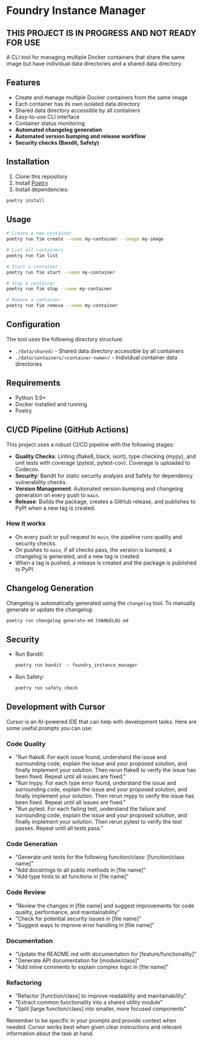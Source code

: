 # Foundry Instance Manager

## THIS PROJECT IS IN PROGRESS AND NOT READY FOR USE

A CLI tool for managing multiple Docker containers that share the same image but have individual data directories and a shared data directory.

## Features

- Create and manage multiple Docker containers from the same image
- Each container has its own isolated data directory
- Shared data directory accessible by all containers
- Easy-to-use CLI interface
- Container status monitoring
- **Automated changelog generation**
- **Automated version bumping and release workflow**
- **Security checks (Bandit, Safety)**

## Installation

1. Clone this repository
2. Install [Poetry](https://python-poetry.org/docs/#installation)
3. Install dependencies:
```bash
poetry install
```

## Usage

```bash
# Create a new container
poetry run fim create --name my-container --image my-image

# List all containers
poetry run fim list

# Start a container
poetry run fim start --name my-container

# Stop a container
poetry run fim stop --name my-container

# Remove a container
poetry run fim remove --name my-container
```

## Configuration

The tool uses the following directory structure:
- `./data/shared/` - Shared data directory accessible by all containers
- `./data/containers/<container-name>/` - Individual container data directories

## Requirements

- Python 3.9+
- Docker installed and running
- Poetry

## CI/CD Pipeline (GitHub Actions)

This project uses a robust CI/CD pipeline with the following stages:

- **Quality Checks**: Linting (flake8, black, isort), type checking (mypy), and unit tests with coverage (pytest, pytest-cov). Coverage is uploaded to Codecov.
- **Security**: Bandit for static security analysis and Safety for dependency vulnerability checks.
- **Version Management**: Automated version bumping and changelog generation on every push to `main`.
- **Release**: Builds the package, creates a GitHub release, and publishes to PyPI when a new tag is created.

### How it works
- On every push or pull request to `main`, the pipeline runs quality and security checks.
- On pushes to `main`, if all checks pass, the version is bumped, a changelog is generated, and a new tag is created.
- When a tag is pushed, a release is created and the package is published to PyPI.

## Changelog Generation

Changelog is automatically generated using the `changelog` tool. To manually generate or update the changelog:
```bash
poetry run changelog generate-md CHANGELOG.md
```

## Security

- Run Bandit:
  ```bash
  poetry run bandit -r foundry_instance_manager
  ```
- Run Safety:
  ```bash
  poetry run safety check
  ```

## Development with Cursor

Cursor is an AI-powered IDE that can help with development tasks. Here are some useful prompts you can use:

### Code Quality

- "Run flake8. For each issue found, understand the issue and surrounding code, explain the issue and your proposed solution, and finally implement your solution. Then rerun flake8 to verify the issue has been fixed. Repeat until all issues are fixed."
- "Run mypy. For each type error found, understand the issue and surrounding code, explain the issue and your proposed solution, and finally implement your solution. Then rerun mypy to verify the issue has been fixed. Repeat until all issues are fixed."
- "Run pytest. For each failing test, understand the failure and surrounding code, explain the issue and your proposed solution, and finally implement your solution. Then rerun pytest to verify the test passes. Repeat until all tests pass."

### Code Generation

- "Generate unit tests for the following function/class: [function/class name]"
- "Add docstrings to all public methods in [file name]"
- "Add type hints to all functions in [file name]"

### Code Review

- "Review the changes in [file name] and suggest improvements for code quality, performance, and maintainability"
- "Check for potential security issues in [file name]"
- "Suggest ways to improve error handling in [file name]"

### Documentation

- "Update the README.md with documentation for [feature/functionality]"
- "Generate API documentation for [module/class]"
- "Add inline comments to explain complex logic in [file name]"

### Refactoring

- "Refactor [function/class] to improve readability and maintainability"
- "Extract common functionality into a shared utility module"
- "Split [large function/class] into smaller, more focused components"

Remember to be specific in your prompts and provide context when needed. Cursor works best when given clear instructions and relevant information about the task at hand.
